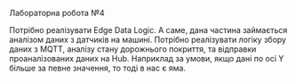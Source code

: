 Лабораторна робота №4

Потрібно реалізувати Edge Data Logic. А саме, дана частина
займається аналізом даних з датчиків на машині. Потрібно реалізувати
логіку збору даних з MQTT, аналізу стану дорожнього покриття, та
відправки проаналізованих даних на Hub. Наприклад за умови, якщо дані
по осі Y більше за певне значення, то тоді в нас є яма.
